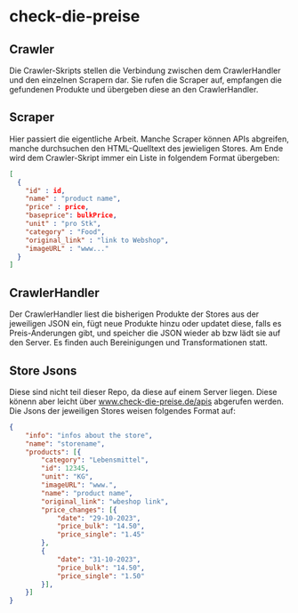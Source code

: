 # check-die-preise

## Crawler

Die Crawler-Skripts stellen die Verbindung zwischen dem CrawlerHandler und den einzelnen Scrapern dar. Sie rufen die Scraper auf, empfangen die gefundenen Produkte und übergeben diese an den CrawlerHandler.

## Scraper

Hier passiert die eigentliche Arbeit. Manche Scraper können APIs abgreifen, manche durchsuchen den HTML-Quelltext des jewieligen Stores. 
Am Ende wird dem Crawler-Skript immer ein Liste in folgendem Format übergeben:

```json
[
  {
    "id" : id,
    "name" : "product name",
    "price" : price,
    "baseprice": bulkPrice,
    "unit" : "pro Stk",
    "category" : "Food",
    "original_link" : "link to Webshop",
    "imageURL" : "www..."
  }
]
```

## CrawlerHandler

Der CrawlerHandler liest die bisherigen Produkte der Stores aus der jeweiligen JSON ein, fügt neue Produkte hinzu oder updatet diese, falls es Preis-Änderungen gibt, und speicher die JSON wieder ab bzw lädt sie auf den Server. 
Es finden auch Bereinigungen und Transformationen statt.

## Store Jsons
Diese sind nicht teil dieser Repo, da diese auf einem Server liegen. Diese könenn aber leicht über www.check-die-preise.de/apis abgerufen werden. 
Die Jsons der jeweiligen Stores weisen folgendes Format auf:

```json
{
    "info": "infos about the store",
    "name": "storename",
    "products": [{
        "category": "Lebensmittel",
        "id": 12345,
        "unit": "KG",
        "imageURL": "www.",
        "name": "product name",
        "original_link": "wbeshop link",
        "price_changes": [{
            "date": "29-10-2023",
            "price_bulk": "14.50",
            "price_single": "1.45"
        },
        {
            "date": "31-10-2023",
            "price_bulk": "14.50",
            "price_single": "1.50"
        }],
    }]
}
```


